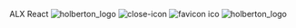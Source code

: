 ALX React
![holberton_logo](https://github.com/vivianlove/alx-react/assets/103458056/d8a532f8-51d8-477c-9423-8d037429901d)
![close-icon](https://github.com/vivianlove/alx-react/assets/103458056/4f75f593-2e61-4716-b118-09fe7f0b6b39)
![favicon ico](https://github.com/vivianlove/alx-react/assets/103458056/ebb585a4-00df-4812-8ab9-3c39f8a9e088)
![holberton_logo](https://github.com/vivianlove/alx-react/assets/103458056/4d064f5b-eeaa-40b6-b485-9182e9230f30)
